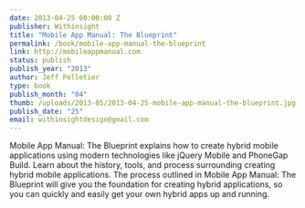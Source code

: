 ```yaml
--- 
date: 2013-04-25 00:00:00 Z
publisher: Withinsight
title: "Mobile App Manual: The Blueprint"
permalink: /book/mobile-app-manual-the-blueprint
link: http://mobileappmanual.com
status: publish
publish_year: "2013"
author: Jeff Pelletier
type: book
publish_month: "04"
thumb: /uploads/2013-05/2013-04-25-mobile-app-manual-the-blueprint.jpg
publish_date: "25"
email: withinsightdesign@gmail.com
---
```


Mobile App Manual: The Blueprint explains how to create hybrid mobile applications using modern technologies like jQuery Mobile and PhoneGap Build. Learn about the history, tools, and process surrounding creating hybrid mobile applications. The process outlined in Mobile App Manual: The Blueprint will give you the foundation for creating hybrid applications, so you can quickly and easily get your own hybrid apps up and running.
